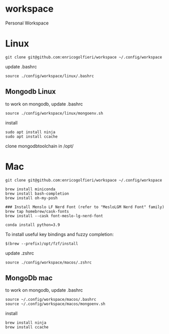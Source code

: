 # workspace
Personal Workspace

# Linux 
`
git clone git@github.com:enricogolfieri/workspace ~/.config/workspace 
`

update .bashrc

`
source ./config/workspace/linux/.bashrc
`

## Mongodb Linux 

to work on mongodb, update .bashrc 

```
source ./config/workspace/linux/mongoenv.sh
```

install 

```
sudo apt install ninja 
sudo apt install ccache 
```

clone mongodbtoolchain in /opt/
# Mac 

```
git clone git@github.com:enricogolfieri/workspace ~/.config/workspace 
```

```
brew install miniconda
brew install bash-completion
brew install oh-my-posh

### Install Menslo LF Nerd Font (refer to "MesloLGM Nerd Font" family)
brew tap homebrew/cask-fonts
brew install --cask font-meslo-lg-nerd-font
```

```
conda install python=3.9 
```


To install useful key bindings and fuzzy completion:

```
$(brew --prefix)/opt/fzf/install
```

update .zshrc

```
source ./config/workspace/macos/.zshrc
```

## MongoDb mac 

to work on mongodb, update .bashrc 

```
source ~/.config/workspace/macos/.bashrc
source ~/.config/workspace/macos/mongoenv.sh 
```

install 

```
brew install ninja 
brew install ccache
```

